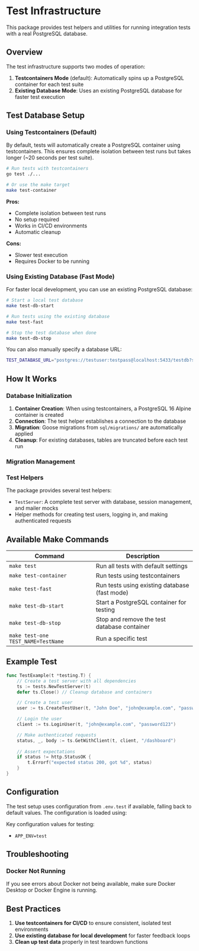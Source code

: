 # Test Infrastructure

This package provides test helpers and utilities for running integration tests with a real PostgreSQL database.

## Overview

The test infrastructure supports two modes of operation:
1. **Testcontainers Mode** (default): Automatically spins up a PostgreSQL container for each test suite
2. **Existing Database Mode**: Uses an existing PostgreSQL database for faster test execution

## Test Database Setup

### Using Testcontainers (Default)

By default, tests will automatically create a PostgreSQL container using testcontainers. This ensures complete isolation between test runs but takes longer (~20 seconds per test suite).

```bash
# Run tests with testcontainers
go test ./...

# Or use the make target
make test-container
```

**Pros:**
- Complete isolation between test runs
- No setup required
- Works in CI/CD environments
- Automatic cleanup

**Cons:**
- Slower test execution
- Requires Docker to be running

### Using Existing Database (Fast Mode)

For faster local development, you can use an existing PostgreSQL database:

```bash
# Start a local test database
make test-db-start

# Run tests using the existing database
make test-fast

# Stop the test database when done
make test-db-stop
```

You can also manually specify a database URL:

```bash
TEST_DATABASE_URL="postgres://testuser:testpass@localhost:5433/testdb?sslmode=disable" go test ./...
```



## How It Works

### Database Initialization

1. **Container Creation**: When using testcontainers, a PostgreSQL 16 Alpine container is created
2. **Connection**: The test helper establishes a connection to the database
3. **Migration**: Goose migrations from `sql/migrations/` are automatically applied
4. **Cleanup**: For existing databases, tables are truncated before each test run

### Migration Management

### Test Helpers

The package provides several test helpers:

- `TestServer`: A complete test server with database, session management, and mailer mocks
- Helper methods for creating test users, logging in, and making authenticated requests

## Available Make Commands

| Command | Description |
|---------|-------------|
| `make test` | Run all tests with default settings |
| `make test-container` | Run tests using testcontainers |
| `make test-fast` | Run tests using existing database (fast mode) |
| `make test-db-start` | Start a PostgreSQL container for testing |
| `make test-db-stop` | Stop and remove the test database container |
| `make test-one TEST_NAME=TestName` | Run a specific test |

## Example Test

```go
func TestExample(t *testing.T) {
    // Create a test server with all dependencies
    ts := tests.NewTestServer(t)
    defer ts.Close() // Cleanup database and containers

    // Create a test user
    user := ts.CreateTestUser(t, "John Doe", "john@example.com", "password123")

    // Login the user
    client := ts.LoginUser(t, "john@example.com", "password123")

    // Make authenticated requests
    status, _, body := ts.GetWithClient(t, client, "/dashboard")
    
    // Assert expectations
    if status != http.StatusOK {
        t.Errorf("expected status 200, got %d", status)
    }
}
```

## Configuration

The test setup uses configuration from `.env.test` if available, falling back to default values. The configuration is loaded using:

Key configuration values for testing:
- `APP_ENV=test`

## Troubleshooting

### Docker Not Running
If you see errors about Docker not being available, make sure Docker Desktop or Docker Engine is running.

## Best Practices

1. **Use testcontainers for CI/CD** to ensure consistent, isolated test environments
2. **Use existing database for local development** for faster feedback loops
3. **Clean up test data** properly in test teardown functions